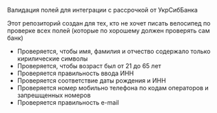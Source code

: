 Валидация полей для интеграции с рассрочкой от УкрСибБанка

Этот репозиторий создан для тех, кто не хочет писать велосипед по проверке всех полей (которые по хорошему должен проверять сам банк)

- Проверяется, чтобы имя, фамилия и отчество содержало только кирилические символы
- Проверяется, чтобы возраст был от 21 до 65 лет
- Проверяется правильность ввода ИНН
- Проверяется соответствие даты рождения и ИНН
- Проверяется номер мобильно телефона по кодам операторов и запрешщенных номеров
- Проверяется правильность e-mail
